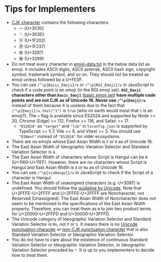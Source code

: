 # Tips for Implementers

- [CJK character](./specification.md#cjk-character) contains the following characters:
  - 〰 (U+3030)
  - 〽 (U+303D)
  - 🈂 (U+1F202)
  - 🈷 (U+1F237)
  - ㊗ (U+3297)
  - ㊙ (U+3299)
- Do not treat every character in [emoji-data.txt](https://www.unicode.org/Public/UCD/latest/ucd/emoji/emoji-data.txt) in the below data list as emoji. It includes ASCII digits, ASCII asterisk, ASCII hash sign, copyright symbol, trademark symbol, and so on. They should not be treated as emoji unless followed by a U+FE0F.
- You can use `/^\p{Basic_Emoji}/v` or `/^\p{RGI_Emoji}/v` in JavaScript to check if a code point is an emoji (in the RGI emoji set). __`RGI_Emoji` characters other than `Basic_Emoji`__ ([basic emoji set](https://www.unicode.org/reports/tr51/#def_basic_emoji_set)) __have multiple code points and are not CJK as of Unicode 16. Never use `/^\p{Emoji}/u`__ instead of them because it is useless due to the fact that `/^\p{Emoji}/u.test("1")` is `true` (who on earth would insist that `1` is an emoji?). The `v` flag is available since ES2024 and supported by Node >= 20, Chrome (Edge) >= 112, Firefox >= 116, and Safari >= 17.
  - `"ES2024"` as `"target"` and `"lib"` in `tsconfig.json` is supported by TypeScript >= 5.7, Vite >= 6, and Vitest >= 3. You should use `"ESNext"` instead of `"ES2024"` for older ecosystems.
- There are no emojis whose East Asian Width is `F` or `H` as of Unicode 16.
- The East Asian Width of Ideographic Variation Selector and Standard Variation Selector is `A`.
- The East Asian Width of characters whose Script is Hangul can be `N` (U+1160–U+11FF). However, there are no characters whose Script is Hangul and East Asian Width is `A` or `Na` as of Unicode 16.
- You can use `/^\p{sc=Hangul}/u` in JavaScript to check if the Script of a character is Hangul.
- The East Asian Width of unassigned characters (e.g. U+3097) is undefined. You should follow the [guideline by Unicode](https://www.unicode.org/reports/tr11/#Unassigned). Note that U+2FFFE–U+2FFFF and U+2FFFE–U+2FFFF are Noncharacter, not Reserved (Unassigned). The East Asian Width of Noncharacter does not seem to be mentioned in the specifications of the East Asian Width property. Therefore, you can treat them as `W` to join two product terms for U+20000–U+2FFFD and U+30000–U+3FFFD.
- The Unicode category of Ideographic Variation Selector and Standard Variation Selector is `Mn`, not `P` or `S`. It means there is no [Unicode punctuation character](https://spec.commonmark.org/0.31.2/#unicode-punctuation-character) or [non-CJK punctuation character](#non-cjk-punctuation-character) that is also Standard Variation Selector or Ideographic Variation Selector.
- You do not have to care about the existence of continuous Standard Variation Selector or Ideographic Variation Selector, or Ideographic Variation Selector preceded by `*`. It is up to you implementers to decide how to treat them.
